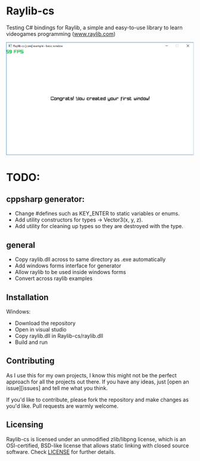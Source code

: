 # Raylib-cs

Testing C# bindings for Raylib, a simple and easy-to-use library to learn videogames programming (www.raylib.com)

![](header.png)

# TODO:
## cppsharp generator:
- Change #defines such as KEY_ENTER to static variables or enums.
- Add utility constructors for types -> Vector3(x, y, z).
- Add utility for cleaning up types so they are destroyed with the type.

## general
- Copy raylib.dll across to same directory as .exe automatically
- Add windows forms interface for generator
- Allow raylib to be used inside windows forms
- Convert across raylib examples

## Installation
Windows:
- Download the repository
- Open in visual studio
- Copy raylib.dll in Raylib-cs/raylib.dll
- Build and run

## Contributing
As I use this for my own projects, I know this might not be the perfect approach
for all the projects out there. If you have any ideas, just
[open an issue][issues] and tell me what you think.

If you'd like to contribute, please fork the repository and make changes as
you'd like. Pull requests are warmly welcome.

## Licensing
Raylib-cs is licensed under an unmodified zlib/libpng license, which is an OSI-certified, BSD-like license that allows static linking with closed source software. Check [LICENSE](LICENSE) for further details.
